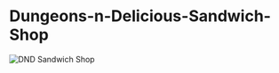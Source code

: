 # Dungeons-n-Delicious-Sandwich-Shop
![DND Sandwich Shop](https://github.com/Joshua722/Dungeons-n-Delicious-Sandwich-Shop/assets/14105717/db76a432-3261-4daf-847c-c9155c0d4a3f)
